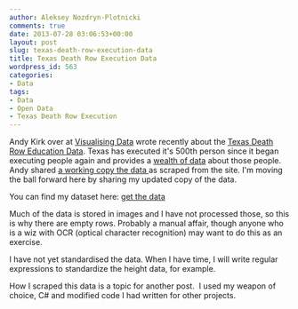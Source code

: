 ```yaml
---
author: Aleksey Nozdryn-Plotnicki
comments: true
date: 2013-07-28 03:06:53+00:00
layout: post
slug: texas-death-row-execution-data
title: Texas Death Row Execution Data
wordpress_id: 563
categories:
- Data
tags:
- Data
- Open Data
- Texas Death Row Execution
---
```


Andy Kirk over at [Visualising Data](http://www.visualisingdata.com/) wrote recently about the [Texas Death Row Education Data](http://www.visualisingdata.com/index.php/2013/07/texas-death-row-execution-data/). Texas has executed it's 500th person since it began executing people again and provides a [wealth of data](http://www.tdcj.state.tx.us/stat/dr_executed_offenders.html) about those people. Andy shared [a working copy the data ](https://docs.google.com/spreadsheet/ccc?key=0ArNsipRBvi69dEUxZHVuRTc4ZlctREdldExsOW5rMUE#gid=0)as scraped from the site. I'm moving the ball forward here by sharing my updated copy of the data.

You can find my dataset here: [get the data](https://docs.google.com/spreadsheet/ccc?key=0AohPSKdfKZm1dE8tZlpZeWtIT1dDckFrTUZucG1sY3c#gid=0)

Much of the data is stored in images and I have not processed those, so this is why there are empty rows. Probably a manual affair, though anyone who is a wiz with OCR (optical character recognition) may want to do this as an exercise.

I have not yet standardised the data. When I have time, I will write regular expressions to standardize the height data, for example.

How I scraped this data is a topic for another post.  I used my weapon of choice, C# and modified code I had written for other projects.
